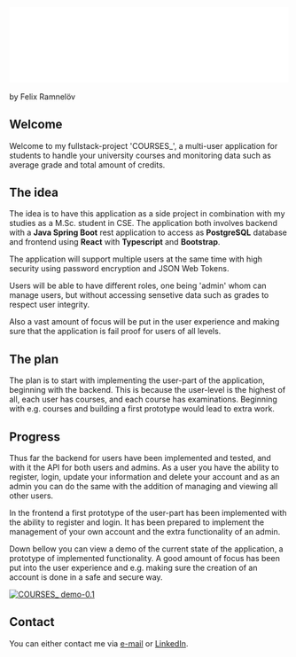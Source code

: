 ![COURSES_](/assets/png/logo-no-background.png)

by Felix Ramnelöv

## Welcome

Welcome to my fullstack-project 'COURSES\_', a multi-user application for students to handle your university courses and monitoring data such as average grade and total amount of credits.

## The idea

The idea is to have this application as a side project in combination with my studies as a M.Sc. student in CSE. The application both involves backend with a **Java Spring Boot** rest application to access as **PostgreSQL** database and frontend using **React** with **Typescript** and **Bootstrap**.

The application will support multiple users at the same time with high security using password encryption and JSON Web Tokens.

Users will be able to have different roles, one being 'admin' whom can manage users, but without accessing sensetive data such as grades to respect user integrity.

Also a vast amount of focus will be put in the user experience and making sure that the application is fail proof for users of all levels.

## The plan

The plan is to start with implementing the user-part of the application, beginning with the backend. This is because the user-level is the highest of all, each user has courses, and each course has examinations. Beginning with e.g. courses and building a first prototype would lead to extra work.

## Progress

Thus far the backend for users have been implemented and tested, and
with it the API for both users and admins. As a user you have the
ability to register, login, update your information and delete your
account and as an admin you can do the same with the addition of
managing and viewing all other users.

In the frontend a first prototype of the user-part has been implemented
with the ability to register and login. It has been prepared to
implement the management of your own account and the extra functionality
of an admin.

Down bellow you can view a demo of the current state of the application,
a prototype of implemented functionality. A good amount of focus has
been put into the user experience and e.g. making sure the creation of
an account is done in a safe and secure way.

[![COURSES_ demo-0.1](https://i9.ytimg.com/vi_webp/-iZi9EfzOwQ/mqdefault.webp?v=65aaf25a&sqp=CIzkq60G&rs=AOn4CLANkfQyWUeHfS0p8gqXnN5TiXwlxA)](https://youtu.be/-iZi9EfzOwQ)

## Contact

You can either contact me via [e-mail](mailto:felix@ramnelov.com) or [LinkedIn](https://www.linkedin.com/in/felixramnelöv/).
